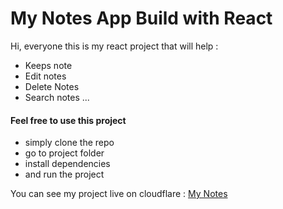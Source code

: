 # My Notes App Build with React

Hi, everyone this is my  react project that will help :
- Keeps note
- Edit notes
- Delete Notes
- Search notes ...

#### Feel free to use this project
- simply clone the repo
- go to project folder
- install dependencies
- and run the project


You can see my project live on cloudflare : [My Notes](https://my-notes-3qt.pages.dev)

